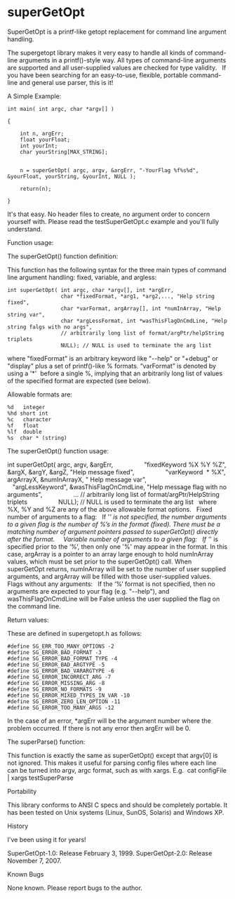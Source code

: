 superGetOpt
===========

SuperGetOpt is a printf-like getopt replacement for command line argument handling.

The supergetopt library makes it very easy to handle all kinds of command-line arguments in a printf()-style way. 
All types of command-line arguments are supported and all user-supplied values are checked for type validity.
 
If you have been searching for an easy-to-use, flexible, portable command-line and general use parser, this is it!

A Simple Example:


    int main( int argc, char *argv[] )
  
    {
  
        int n, argErr;
        float yourFloat;
        int yourInt;
        char yourString[MAX_STRING];


        n = superGetOpt( argc, argv, &argErr, "-YourFlag %f%s%d", &yourFloat, yourString, &yourInt, NULL );

        return(n);
    
    }


It's that easy. No header files to create, no argument order to concern yourself with.
Please read the testSuperGetOpt.c example and you'll fully understand.

Function usage:

The superGetOpt() function definition:


This function has the following syntax for the three main types of command line argument handling: fixed, variable, and argless:


    int superGetOpt( int argc, char *argv[], int *argErr,
                     char *fixedFormat, *arg1, *arg2,..., "Help string fixed",
                     char *varFormat, argArray[], int *numInArray, "Help string var",
                     char *argLessFormat, int *wasThisFlagOnCmdLine, "Help string falgs with no args",
                     // arbitrarily long list of format/argPtr/helpString triplets
                     NULL); // NULL is used to terminate the arg list


where "fixedFormat" is an arbitrary keyword like "--help" or "+debug" or "display" plus
a set of printf()-like % formats. “varFormat” is denoted by using a '*'  before a single %, implying that an arbitrarily long list of values of the specified format are expected (see below). 

Allowable formats are: 


    %d   integer
    %hd short int
    %c   character
    %f   float
    %lf  double
    %s  char * (string)


The superGetOpt() function usage:


int superGetOpt( argc, argv, &argErr,
                 "fixedKeyword %X %Y %Z", &argX, &argY, &argZ, "Help message fixed",
                 "varKeyword  * %X", argArrayX, &numInArrayX, " Help message var",
                 "argLessKeyword", &wasThisFlagOnCmdLine, "Help message flag with no arguments",
                 ... // arbitrarily long list of format/argPtr/HelpString triplets
                 NULL); // NULL is used to terminate the arg list
 
where %X, %Y and %Z are any of the above allowable format options.
 
Fixed number of arguments to a flag:
 
If '*' is not specified, the number arguments to a given flag is the number of %’s in the format (fixed). There must be a matching number of argument pointers passed to superGetOpt() directly after the format.
 
 
Variable number of arguments to a given flag:
 
If '*' is specified prior to the ‘%’, then only one '%' may appear in the format. In this case, argArray is a pointer to an array large enough to hold numInArray values, which must be set prior to the superGetOpt() call. When superGetOpt returns, numInArray will be set to the number of user supplied arguments, and argArray will be filled with those user-supplied values.
 
Flags without any arguments:
 
If the ‘%’ format is not specified, then no arguments are expected to your flag (e.g. "--help"), 
and wasThisFlagOnCmdLine will be False unless the user supplied the flag on the command line.


Return values:

These are defined in supergetopt.h as follows:

    #define SG_ERR_TOO_MANY_OPTIONS -2
    #define SG_ERROR_BAD_FORMAT -3
    #define SG_ERROR_BAD_FORMAT_TYPE -4
    #define SG_ERROR_BAD_ARGTYPE -5
    #define SG_ERROR_BAD_VARARGTYPE -6
    #define SG_ERROR_INCORRECT_ARG -7
    #define SG_ERROR_MISSING_ARG -8
    #define SG_ERROR_NO_FORMATS -9
    #define SG_ERROR_MIXED_TYPES_IN_VAR -10
    #define SG_ERROR_ZERO_LEN_OPTION -11
    #define SG_ERROR_TOO_MANY_ARGS -12
    
In the case of an error, *argErr will be the argument number where the problem occurred. If there is not 
any error then argErr will be 0.


The superParse() function:


This function is exactly the same as superGetOpt() except that argv[0] is not ignored. This makes it useful for parsing config files where each line can be turned into argv, argc format, such as with xargs. E.g.  cat configFile | xargs testSuperParse


Portability

This library conforms to ANSI C specs and should be completely portable. It has been tested on Unix systems (Linux, SunOS, Solaris) and Windows XP.

History

I've been using it for years!

SuperGetOpt-1.0: Release February 3, 1999.
SuperGetOpt-2.0: Release November 7, 2007.


Known Bugs

None known. Please report bugs to the author.
